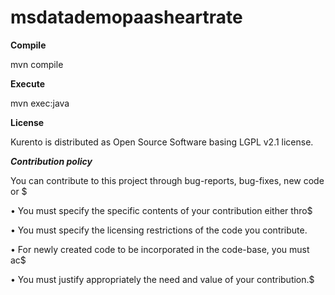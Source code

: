 # msdatademopaasheartrate

**Compile**

mvn compile

**Execute**

mvn exec:java


**License**

Kurento is distributed as Open Source Software basing LGPL v2.1 license.


***Contribution policy***

You can contribute to this project through bug-reports, bug-fixes, new code or $

•       You must specify the specific contents of your contribution either thro$

•       You must specify the licensing restrictions of the code you contribute.

•       For newly created code to be incorporated in the code-base, you must ac$

•       You must justify appropriately the need and value of your contribution.$

